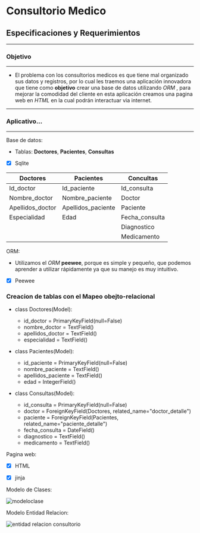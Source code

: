 # Consultorio Medico

## Especificaciones y Requerimientos
-----------------------------------------------------------------------------------------------------

### Objetivo
-----------------------------------------------------------------------------------------------------

- El problema con los consultorios medicos es que tiene mal organizado sus datos y registros, por lo cual les traemos una aplicación innovadora que tiene como **objetivo** crear una base de datos utilizando *ORM* , para mejorar la comodidad del cliente en esta aplicación creamos una pagina web en *HTML*  en la cual podrán interactuar via internet.

-----------------------------------------------------------------------------------------------------

### Aplicativo...
-----------------------------------------------------------------------------------------------------

Base de datos:

- Tablas: **Doctores**, **Pacientes**, **Consultas**

- [x] Sqlite

| Doctores   | Pacientes | Concultas |
| ---------- | --------- | --------- |
| Id_doctor  | Id_paciente | Id_consulta |
| Nombre_doctor | Nombre_paciente | Doctor |
| Apellidos_doctor | Apellidos_paciente | Paciente |
| Especialidad | Edad | Fecha_consulta |
|                     |                | Diagnostico |
|                     |                | Medicamento |



ORM:
- Utilizamos el *ORM* **peewee**,  porque es simple y pequeño, que podemos aprender a utilizar rápidamente ya que su manejo es muy intuitivo.

- [x] Peewee  

### Creacion de tablas con el Mapeo obejto-relacional 

- class Doctores(Model):
	 - id_doctor = PrimaryKeyField(null=False)
	 - nombre_doctor = TextField()
	 - apellidos_doctor = TextField()
	 - especialidad = TextField()


- class Pacientes(Model):
	 - id_paciente = PrimaryKeyField(null=False)
	 - nombre_paciente = TextField()
	 - apellidos_paciente = TextField()
	 - edad = IntegerField()


- class Consultas(Model):
	 - id_consulta = PrimaryKeyField(null=False)
	 - doctor = ForeignKeyField(Doctores, related_name="doctor_detalle")
	 - paciente = ForeignKeyField(Pacientes, related_name="paciente_detalle")
	 - fecha_consulta = DateField()
	 - diagnostico = TextField()
	 - medicamento = TextField()


Pagina web:

- [x] HTML
- [x] jinja


Modelo de Clases:

![modeloclase](https://user-images.githubusercontent.com/35546433/40706787-6d000fd6-63b4-11e8-855e-a2f674f140c9.PNG)

Modelo Entidad Relacion:

![entidad relacion consultorio](https://user-images.githubusercontent.com/35546433/40707984-d66b24bc-63b7-11e8-9c47-754364aeffbf.PNG)




